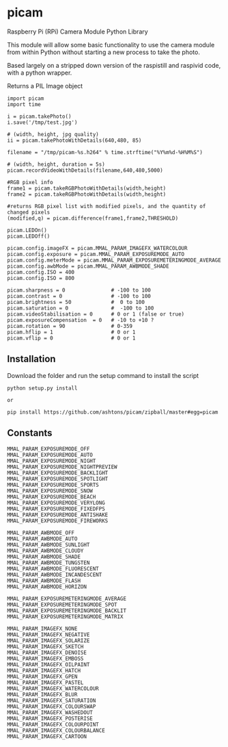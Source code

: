 picam
=====

Raspberry Pi (RPi) Camera Module Python Library


This module will allow some basic functionality to use the camera module from within Python without starting a new process to take the photo.

Based largely on a stripped down version of the raspistill and raspivid code, with a python wrapper.

Returns a PIL Image object


    import picam
    import time
    
    i = picam.takePhoto()
    i.save('/tmp/test.jpg')
    
    # (width, height, jpg quality)
    ii = picam.takePhotoWithDetails(640,480, 85) 
    
    filename = "/tmp/picam-%s.h264" % time.strftime("%Y%m%d-%H%M%S")
    
    # (width, height, duration = 5s)
    picam.recordVideoWithDetails(filename,640,480,5000) 
    
    #RGB pixel info
    frame1 = picam.takeRGBPhotoWithDetails(width,height)
    frame2 = picam.takeRGBPhotoWithDetails(width,height)
    
    #returns RGB pixel list with modified pixels, and the quantity of changed pixels
    (modified,q) = picam.difference(frame1,frame2,THRESHOLD)
    
    picam.LEDOn()
    picam.LEDOff()
    
    picam.config.imageFX = picam.MMAL_PARAM_IMAGEFX_WATERCOLOUR
    picam.config.exposure = picam.MMAL_PARAM_EXPOSUREMODE_AUTO
    picam.config.meterMode = picam.MMAL_PARAM_EXPOSUREMETERINGMODE_AVERAGE
    picam.config.awbMode = picam.MMAL_PARAM_AWBMODE_SHADE
    picam.config.ISO = 400
    picam.config.ISO = 800
    
    picam.sharpness = 0               # -100 to 100
    picam.contrast = 0                # -100 to 100
    picam.brightness = 50             #  0 to 100
    picam.saturation = 0              #  -100 to 100
    picam.videoStabilisation = 0      # 0 or 1 (false or true)
    picam.exposureCompensation  = 0   # -10 to +10 ?
    picam.rotation = 90               # 0-359
    picam.hflip = 1                   # 0 or 1
    picam.vflip = 0                   # 0 or 1
    
    
Installation
------------
Download the  folder and run the setup command to install the script

    python setup.py install
    
    or

    pip install https://github.com/ashtons/picam/zipball/master#egg=picam

Constants
------------
    MMAL_PARAM_EXPOSUREMODE_OFF
    MMAL_PARAM_EXPOSUREMODE_AUTO
    MMAL_PARAM_EXPOSUREMODE_NIGHT
    MMAL_PARAM_EXPOSUREMODE_NIGHTPREVIEW
    MMAL_PARAM_EXPOSUREMODE_BACKLIGHT
    MMAL_PARAM_EXPOSUREMODE_SPOTLIGHT
    MMAL_PARAM_EXPOSUREMODE_SPORTS
    MMAL_PARAM_EXPOSUREMODE_SNOW
    MMAL_PARAM_EXPOSUREMODE_BEACH
    MMAL_PARAM_EXPOSUREMODE_VERYLONG
    MMAL_PARAM_EXPOSUREMODE_FIXEDFPS
    MMAL_PARAM_EXPOSUREMODE_ANTISHAKE
    MMAL_PARAM_EXPOSUREMODE_FIREWORKS

    MMAL_PARAM_AWBMODE_OFF
    MMAL_PARAM_AWBMODE_AUTO
    MMAL_PARAM_AWBMODE_SUNLIGHT
    MMAL_PARAM_AWBMODE_CLOUDY
    MMAL_PARAM_AWBMODE_SHADE
    MMAL_PARAM_AWBMODE_TUNGSTEN
    MMAL_PARAM_AWBMODE_FLUORESCENT
    MMAL_PARAM_AWBMODE_INCANDESCENT
    MMAL_PARAM_AWBMODE_FLASH
    MMAL_PARAM_AWBMODE_HORIZON   

    MMAL_PARAM_EXPOSUREMETERINGMODE_AVERAGE
    MMAL_PARAM_EXPOSUREMETERINGMODE_SPOT
    MMAL_PARAM_EXPOSUREMETERINGMODE_BACKLIT
    MMAL_PARAM_EXPOSUREMETERINGMODE_MATRIX     

    MMAL_PARAM_IMAGEFX_NONE
    MMAL_PARAM_IMAGEFX_NEGATIVE
    MMAL_PARAM_IMAGEFX_SOLARIZE
    MMAL_PARAM_IMAGEFX_SKETCH
    MMAL_PARAM_IMAGEFX_DENOISE
    MMAL_PARAM_IMAGEFX_EMBOSS
    MMAL_PARAM_IMAGEFX_OILPAINT
    MMAL_PARAM_IMAGEFX_HATCH
    MMAL_PARAM_IMAGEFX_GPEN
    MMAL_PARAM_IMAGEFX_PASTEL
    MMAL_PARAM_IMAGEFX_WATERCOLOUR
    MMAL_PARAM_IMAGEFX_BLUR
    MMAL_PARAM_IMAGEFX_SATURATION
    MMAL_PARAM_IMAGEFX_COLOURSWAP
    MMAL_PARAM_IMAGEFX_WASHEDOUT
    MMAL_PARAM_IMAGEFX_POSTERISE
    MMAL_PARAM_IMAGEFX_COLOURPOINT
    MMAL_PARAM_IMAGEFX_COLOURBALANCE
    MMAL_PARAM_IMAGEFX_CARTOON  
